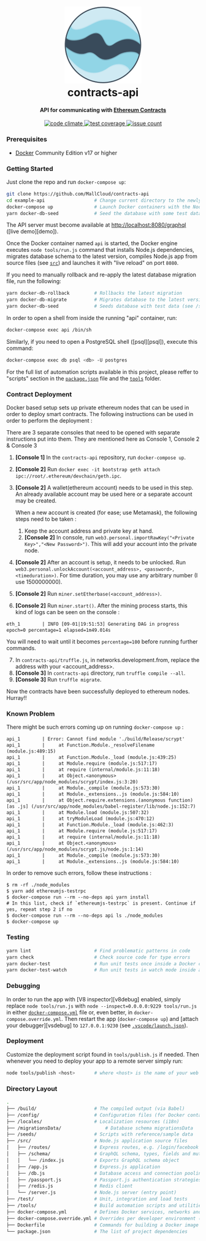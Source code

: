 <h1 align="center">
  <br>
  <a href="http://github.com/MallCloud/contracts-api"><img src="https://github.com/MallCloud/contracts-api/blob/master/Logo.png" alt="Markdownify" width="200"></a>
  <br>
  contracts-api
  <br>
</h1>

<h4 align="center">API for communicating with <a href="https://github.com/MallCloud/contracts" target="_blank">Ethereum Contracts</a></h4>


<p align="center">

  <a href="https://codeclimate.com/github/MallCloud/contracts-api">
    <img src="https://codeclimate.com/github/MallCloud/contracts-api/badges/gpa.svg" alt="code climate">
  </a>
  <a href="https://codeclimate.com/github/MallCloud/contracts-api/coverage">
    <img src="https://codeclimate.com/github/MallCloud/contracts-api/badges/coverage.svg" alt="test coverage">
  </a>
  <a href="https://codeclimate.com/github/MallCloud/contracts-api">
    <img src="https://codeclimate.com/github/MallCloud/contracts-api/badges/issue_count.svg" alt="issue count">
  </a>  
  <a href="https://travis-ci.org/MallCloud/contracts-api"
    <img src="https://travis-ci.org/MallCloud/contracts-api.svg?branch=master" alt="build">
  </a>

</p>


### Prerequisites

* [Docker](https://www.docker.com/community-edition) Community Edition v17 or higher


### Getting Started

Just clone the repo and run `docker-compose up`:

```bash
git clone https://github.com/MallCloud/contracts-api
cd example-api                  # Change current directory to the newly created one
docker-compose up               # Launch Docker containers with the Node.js API app running inside
yarn docker-db-seed             # Seed the database with some test data
```

The API server must become available at [http://localhost:8080/graphql](http://localhost:8080/graphql)
([live demo][demo]).

Once the Docker container named `api` is started, the Docker engine executes `node tools/run.js`
command that installs Node.js dependencies, migrates database schema to the latest version,
compiles Node.js app from source files (see [`src`](./src)) and launches it with "live reload"
on port `8080`.

If you need to manually rollback and re-apply the latest database migration file, run the following:

```bash
yarn docker-db-rollback         # Rollbacks the latest migration
yarn docker-db-migrate          # Migrates database to the latest version (see /migrates folder)
yarn docker-db-seed             # Seeds database with test data (see /seeds folder)
```

In order to open a shell from inside the running "api" container, run:

```bash
docker-compose exec api /bin/sh
```

Similarly, if you need to open a PostgreSQL shell ([psql][psql]), execute this command:

```bash
docker-compose exec db psql <db> -U postgres
```

For the full list of automation scripts available in this project, please reffer to "scripts"
section in the [`package.json`](./package.json) file and the [`tools`](./tools) folder.

### Contract Deployment

Docker based setup sets up private ethereum nodes that can be used in order to deploy smart contracts. The following instructions can be used in order to perform the deployment :

There are 3 separate consoles that need to be opened with separate instructions put into them. They are mentioned here as Console 1, Console 2 & Console 3

1. **[Console 1]** In the `contracts-api` repository, run `docker-compose up`.
2. **[Console 2]** Run `docker exec -it bootstrap geth attach ipc://root/.ethereum/devchain/geth.ipc`.
3. **[Console 2]** A wallet(ethereum account) needs to be used in this step. An already available account may be used here or a separate account may be created.

    When a new account is created (for ease; use Metamask), the following steps need to be taken :
    1. Keep the account address and private key at hand.
    2. **[Console 2]** In console, run `web3.personal.importRawKey("<Private Key>","<New Password>")`.
    This will add your account into the private node.

4. **[Console 2]** After an account is setup, it needs to be unlocked. Run `web3.personal.unlockAccount(<account_address>, <password>, <timeduration>)`. For time duration, you may use any arbitrary number (I use 1500000000).
5. **[Console 2]** Run `miner.setEtherbase(<account_address>)`.
6. **[Console 2]** Run `miner.start()`.
After the mining process starts, this kind of logs can be seen on the console :
```
eth_1        | INFO [09-01|19:51:53] Generating DAG in progress               epoch=0 percentage=1 elapsed=1m49.014s
```
You will need to wait until it becomes `percentage=100` before running further commands.

7. In `contracts-api/truffle.js`, in networks.development.from, replace the address with your <account_address>.
8. **[Console 3]** In `contracts-api` directory, run `truffle compile --all`.
9. **[Console 3]** Run `truffle migrate`.

Now the contracts have been successfully deployed to ethereum nodes. Hurray!!

### Known Problem

There might be such errors coming up on running `docker-compose up` :
```
api_1        | Error: Cannot find module './build/Release/scrypt'
api_1        |     at Function.Module._resolveFilename (module.js:489:15)
api_1        |     at Function.Module._load (module.js:439:25)
api_1        |     at Module.require (module.js:517:17)
api_1        |     at require (internal/module.js:11:18)
api_1        |     at Object.<anonymous> (/usr/src/app/node_modules/scrypt/index.js:3:20)
api_1        |     at Module._compile (module.js:573:30)
api_1        |     at Module._extensions..js (module.js:584:10)
api_1        |     at Object.require.extensions.(anonymous function) [as .js] (/usr/src/app/node_modules/babel-register/lib/node.js:152:7)
api_1        |     at Module.load (module.js:507:32)
api_1        |     at tryModuleLoad (module.js:470:12)
api_1        |     at Function.Module._load (module.js:462:3)
api_1        |     at Module.require (module.js:517:17)
api_1        |     at require (internal/module.js:11:18)
api_1        |     at Object.<anonymous> (/usr/src/app/node_modules/scrypt.js/node.js:1:14)
api_1        |     at Module._compile (module.js:573:30)
api_1        |     at Module._extensions..js (module.js:584:10)
```

In order to remove such errors, follow these instructions :

```
$ rm -rf ./node_modules
$ yarn add ethereumjs-testrpc
$ docker-compose run --rm --no-deps api yarn install
# In this list, check if `ethereumjs-testrpc` is present. Continue if yes, repeat step 2 if no
$ docker-compose run --rm --no-deps api ls ./node_modules
$ docker-compose up
```

### Testing

```bash
yarn lint                       # Find problematic patterns in code
yarn check                      # Check source code for type errors
yarn docker-test                # Run unit tests once inside a Docker container
yarn docker-test-watch          # Run unit tests in watch mode inside a Docker container
```

### Debugging

In order to run the app with [V8 inspector][v8debug] enabled, simply replace `node tools/run.js`
with `node --inspect=0.0.0.0:9229 tools/run.js` in either [`docker-compose.yml`](docker-compose.yml)
file or, even better, in `docker-compose.override.yml`. Then restart the app (`docker-compose up`) and
[attach your debugger][vsdebug] to `127.0.0.1:9230` (see [`.vscode/launch.json`](./vscode/launch.json)).

### Deployment

Customize the deployment script found in `tools/publish.js` if needed. Then whenever you need to
deploy your app to a remote server simply run:

```bash
node tools/publish <host>       # where <host> is the name of your web server (see ~/.ssh/config)
```

### Directory Layout

```bash
.
├── /build/                     # The compiled output (via Babel)
├── /config/                    # Configuration files (for Docker containers etc.)
├── /locales/                   # Localization resources (i18n)
├── /migrationsData/                # Database schema migrationsData
├── /seeds/                     # Scripts with reference/sample data
├── /src/                       # Node.js application source files
│   ├── /routes/                # Express routes, e.g. /login/facebook
│   ├── /schema/                # GraphQL schema, types, fields and mutations
│   │   └── /index.js           # Exports GraphQL schema object
│   ├── /app.js                 # Express.js application
│   ├── /db.js                  # Database access and connection pooling (via Knex)
│   ├── /passport.js            # Passport.js authentication strategies
│   ├── /redis.js               # Redis client
│   └── /server.js              # Node.js server (entry point)
├── /test/                      # Unit, integration and load tests
├── /tools/                     # Build automation scripts and utilities
├── docker-compose.yml          # Defines Docker services, networks and volumes
├── docker-compose.override.yml # Overrides per developer environment (not under source control)
├── Dockerfile                  # Commands for building a Docker image for production
└── package.json                # The list of project dependencies
```
